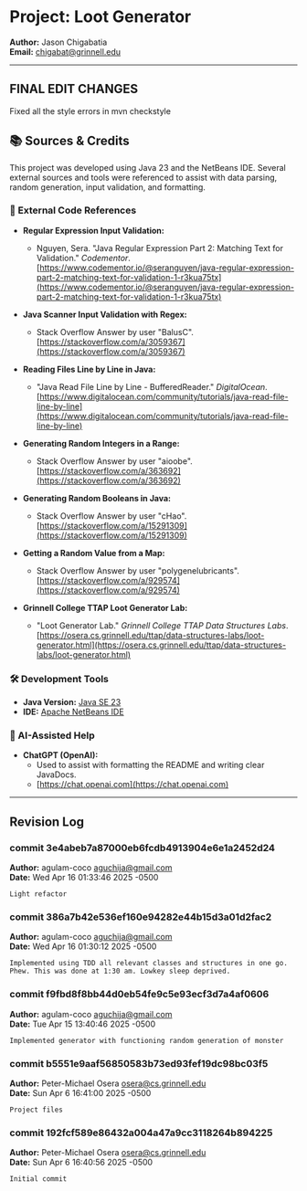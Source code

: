 # Project: Loot Generator

**Author:** Jason Chigabatia  
**Email:** chigabat@grinnell.edu

---

## FINAL EDIT CHANGES
Fixed all the style errors in mvn checkstyle

## 📚 Sources & Credits

This project was developed using Java 23 and the NetBeans IDE. Several external sources and tools were referenced to assist with data parsing, random generation, input validation, and formatting.

### 🔗 External Code References

- **Regular Expression Input Validation:**
  - Nguyen, Sera. "Java Regular Expression Part 2: Matching Text for Validation." *Codementor*. [https://www.codementor.io/@seranguyen/java-regular-expression-part-2-matching-text-for-validation-1-r3kua75tx](https://www.codementor.io/@seranguyen/java-regular-expression-part-2-matching-text-for-validation-1-r3kua75tx)

- **Java Scanner Input Validation with Regex:**
  - Stack Overflow Answer by user "BalusC". [https://stackoverflow.com/a/3059367](https://stackoverflow.com/a/3059367)

- **Reading Files Line by Line in Java:**
  - "Java Read File Line by Line - BufferedReader." *DigitalOcean*. [https://www.digitalocean.com/community/tutorials/java-read-file-line-by-line](https://www.digitalocean.com/community/tutorials/java-read-file-line-by-line)

- **Generating Random Integers in a Range:**
  - Stack Overflow Answer by user "aioobe". [https://stackoverflow.com/a/363692](https://stackoverflow.com/a/363692)

- **Generating Random Booleans in Java:**
  - Stack Overflow Answer by user "cHao". [https://stackoverflow.com/a/15291309](https://stackoverflow.com/a/15291309)

- **Getting a Random Value from a Map:**
  - Stack Overflow Answer by user "polygenelubricants". [https://stackoverflow.com/a/929574](https://stackoverflow.com/a/929574)

- **Grinnell College TTAP Loot Generator Lab:**
  - "Loot Generator Lab." *Grinnell College TTAP Data Structures Labs*. [https://osera.cs.grinnell.edu/ttap/data-structures-labs/loot-generator.html](https://osera.cs.grinnell.edu/ttap/data-structures-labs/loot-generator.html)

### 🛠️ Development Tools

- **Java Version:** [Java SE 23](https://www.oracle.com/java/technologies/javase/jdk23-archive-downloads.html)
- **IDE:** [Apache NetBeans IDE](https://netbeans.apache.org/)

### 🤖 AI-Assisted Help

- **ChatGPT (OpenAI):** 
  - Used to assist with formatting the README and writing clear JavaDocs.
  - [https://chat.openai.com](https://chat.openai.com)

---

## Revision Log

### commit 3e4abeb7a87000eb6fcdb4913904e6e1a2452d24
**Author:** agulam-coco <aguchija@gmail.com>  
**Date:** Wed Apr 16 01:33:46 2025 -0500  

    Light refactor

### commit 386a7b42e536ef160e94282e44b15d3a01d2fac2
**Author:** agulam-coco <aguchija@gmail.com>  
**Date:** Wed Apr 16 01:30:12 2025 -0500  

    Implemented using TDD all relevant classes and structures in one go. Phew. This was done at 1:30 am. Lowkey sleep deprived.

### commit f9fbd8f8bb44d0eb54fe9c5e93ecf3d7a4af0606
**Author:** agulam-coco <aguchija@gmail.com>  
**Date:** Tue Apr 15 13:40:46 2025 -0500  

    Implemented generator with functioning random generation of monster

### commit b5551e9aaf56850583b73ed93fef19dc98bc03f5
**Author:** Peter-Michael Osera <osera@cs.grinnell.edu>  
**Date:** Sun Apr 6 16:41:00 2025 -0500  

    Project files

### commit 192fcf589e86432a004a47a9cc3118264b894225
**Author:** Peter-Michael Osera <osera@cs.grinnell.edu>  
**Date:** Sun Apr 6 16:40:56 2025 -0500  

    Initial commit
